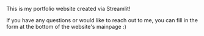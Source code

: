 This is my portfolio website created via Streamlit!

If you have any questions or would like to reach out to me, you can fill in the form at the bottom of the website's mainpage :)
